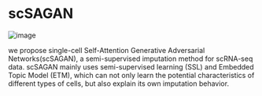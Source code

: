 # scSAGAN

![image](https://github.com/zehaoxiong123/scSAGAN/blob/master/scSAGAN.png)

   we propose single-cell Self-Attention Generative Adversarial Networks(scSAGAN), a semi-supervised imputation method for scRNA-seq data. scSAGAN mainly uses semi-supervised learning (SSL) and Embedded Topic Model (ETM), which can not only learn the potential characteristics of different types of cells, but also explain its own imputation behavior.
